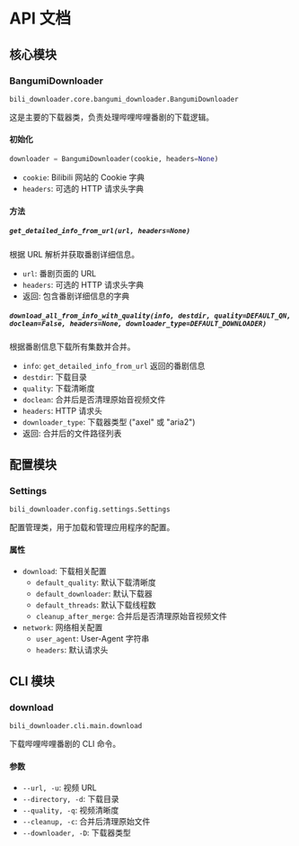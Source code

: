 # API 文档

## 核心模块

### BangumiDownloader

`bili_downloader.core.bangumi_downloader.BangumiDownloader`

这是主要的下载器类，负责处理哔哩哔哩番剧的下载逻辑。

#### 初始化

```python
downloader = BangumiDownloader(cookie, headers=None)
```

- `cookie`: Bilibili 网站的 Cookie 字典
- `headers`: 可选的 HTTP 请求头字典

#### 方法

##### `get_detailed_info_from_url(url, headers=None)`

根据 URL 解析并获取番剧详细信息。

- `url`: 番剧页面的 URL
- `headers`: 可选的 HTTP 请求头字典
- 返回: 包含番剧详细信息的字典

##### `download_all_from_info_with_quality(info, destdir, quality=DEFAULT_QN, doclean=False, headers=None, downloader_type=DEFAULT_DOWNLOADER)`

根据番剧信息下载所有集数并合并。

- `info`: `get_detailed_info_from_url` 返回的番剧信息
- `destdir`: 下载目录
- `quality`: 下载清晰度
- `doclean`: 合并后是否清理原始音视频文件
- `headers`: HTTP 请求头
- `downloader_type`: 下载器类型 ("axel" 或 "aria2")
- 返回: 合并后的文件路径列表

## 配置模块

### Settings

`bili_downloader.config.settings.Settings`

配置管理类，用于加载和管理应用程序的配置。

#### 属性

- `download`: 下载相关配置
  - `default_quality`: 默认下载清晰度
  - `default_downloader`: 默认下载器
  - `default_threads`: 默认下载线程数
  - `cleanup_after_merge`: 合并后是否清理原始音视频文件
- `network`: 网络相关配置
  - `user_agent`: User-Agent 字符串
  - `headers`: 默认请求头

## CLI 模块

### download

`bili_downloader.cli.main.download`

下载哔哩哔哩番剧的 CLI 命令。

#### 参数

- `--url, -u`: 视频 URL
- `--directory, -d`: 下载目录
- `--quality, -q`: 视频清晰度
- `--cleanup, -c`: 合并后清理原始文件
- `--downloader, -D`: 下载器类型